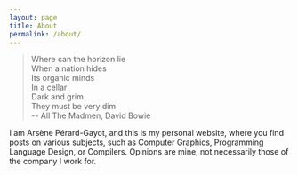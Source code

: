 ```yaml
---
layout: page
title: About
permalink: /about/
---
```


> Where can the horizon lie \
> When a nation hides \
> Its organic minds \
> In a cellar \
> Dark and grim \
> They must be very dim \
>        -- All The Madmen, David Bowie

I am Arsène Pérard-Gayot, and this is my personal website, where you find posts on various subjects,
such as Computer Graphics, Programming Language Design, or Compilers. Opinions are mine, not necessarily
those of the company I work for.
